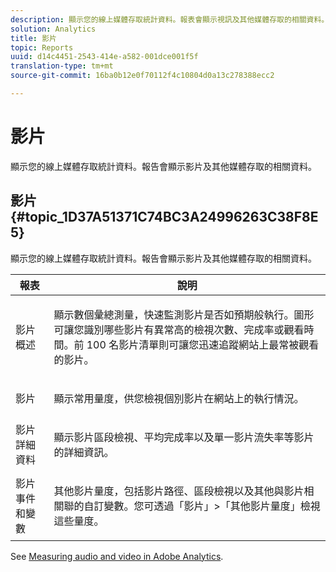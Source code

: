 ```yaml
---
description: 顯示您的線上媒體存取統計資料。報表會顯示視訊及其他媒體存取的相關資料。
solution: Analytics
title: 影片
topic: Reports
uuid: d14c4451-2543-414e-a582-001dce001f5f
translation-type: tm+mt
source-git-commit: 16ba0b12e0f70112f4c10804d0a13c278388ecc2

---
```



# 影片

顯示您的線上媒體存取統計資料。報告會顯示影片及其他媒體存取的相關資料。

## 影片 {#topic_1D37A51371C74BC3A24996263C38F8E5}

顯示您的線上媒體存取統計資料。報告會顯示影片及其他媒體存取的相關資料。

<table id="table_A032C55365C34F808764965ADF62F81F"> 
 <thead> 
  <tr> 
   <th colname="col1" class="entry"> 報表 </th> 
   <th colname="col2" class="entry"> 說明 </th> 
  </tr> 
 </thead>
 <tbody> 
  <tr> 
   <td colname="col1"> 影片概述 </td> 
   <td colname="col2"> <p> 顯示數個彙總測量，快速監測影片是否如預期般執行。圖形可讓您識別哪些影片有異常高的檢視次數、完成率或觀看時間。前 100 名影片清單則可讓您迅速追蹤網站上最常被觀看的影片。 </p> </td> 
  </tr> 
  <tr> 
   <td colname="col1"> 影片 </td> 
   <td colname="col2"> <p> 顯示常用量度，供您檢視個別影片在網站上的執行情況。 </p> </td> 
  </tr> 
  <tr> 
   <td colname="col1"> 影片詳細資料 </td> 
   <td colname="col2"> <p> 顯示影片區段檢視、平均完成率以及單一影片流失率等影片的詳細資訊。 </p> </td> 
  </tr> 
  <tr> 
   <td colname="col1"> 影片事件和變數 </td> 
   <td colname="col2"> <p> 其他影片量度，包括影片路徑、區段檢視以及其他與影片相關聯的自訂變數。您可透過「<span class="uicontrol">影片</span>」&gt;「<span class="uicontrol">其他影片量度</span>」檢視這些量度。 </p> </td> 
  </tr> 
 </tbody> 
</table>

See [Measuring audio and video in Adobe Analytics](https://marketing.adobe.com/resources/help/en_US/sc/appmeasurement/hbvideo/).
